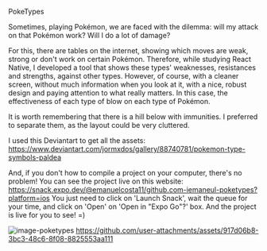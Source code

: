 PokeTypes

Sometimes, playing Pokémon, we are faced with the dilemma: will my attack on that Pokémon work? Will I do a lot of damage?

For this, there are tables on the internet, showing which moves are weak, strong or don't work on certain Pokémon.
Therefore, while studying React Native, I developed a tool that shows these types' weaknesses, resistances and strengths, against other types.
However, of course, with a cleaner screen, without much information when you look at it, with a nice, robust design and paying attention to what really matters. In this case, the effectiveness of each type of blow on each type of Pokémon.

It is worth remembering that there is a hill below with immunities. I preferred to separate them, as the layout could be very cluttered.

I used this Deviantart to  get all the assets: https://www.deviantart.com/jormxdos/gallery/88740781/pokemon-type-symbols-paldea

And, if you don't how to compile a project on your computer, there's no problem! You can see the project live on this website: https://snack.expo.dev/@emanuelcosta11/github.com-iemaneul-poketypes?platform=ios
You just need to click on 'Launch Snack', wait the queue for your time, and click on 'Open' on 'Open in "Expo Go"?' box. And the project is live for you to see! =)

![image-poketypes](https://github.com/user-attachments/assets/9a852b3a-77df-496b-836e-40fe73bd7243)
https://github.com/user-attachments/assets/917d06b8-3bc3-48c6-8f08-8825553aa111




